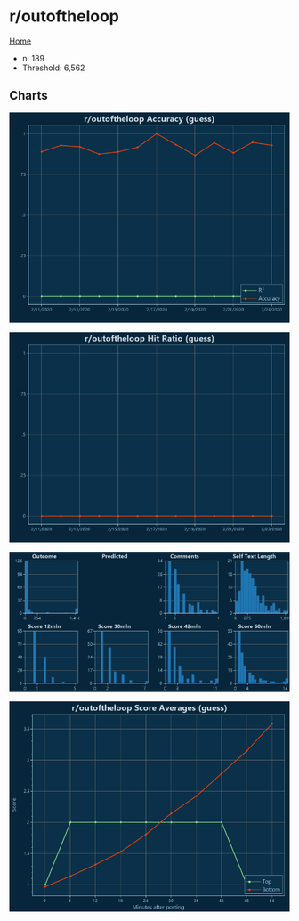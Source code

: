 # r/outoftheloop

[Home](../index.md)

* n: 189
* Threshold: 6,562

## Charts

![r/outoftheloop R² (guess)](../images/guess_outoftheloop_Accuracy.png "r/outoftheloop R² (guess)")

![r/outoftheloop Hit Ratio (guess)](../images/guess_outoftheloop_HitRatio.png "r/outoftheloop Hit Ratio (guess)")

![r/outoftheloop Distributions (guess)](../images/guess_outoftheloop_Distributions.png "r/outoftheloop Distributions (guess)")

![r/outoftheloop Score Averages (guess)](../images/guess_outoftheloop_Scores.png "r/outoftheloop Score Averages (guess)")


